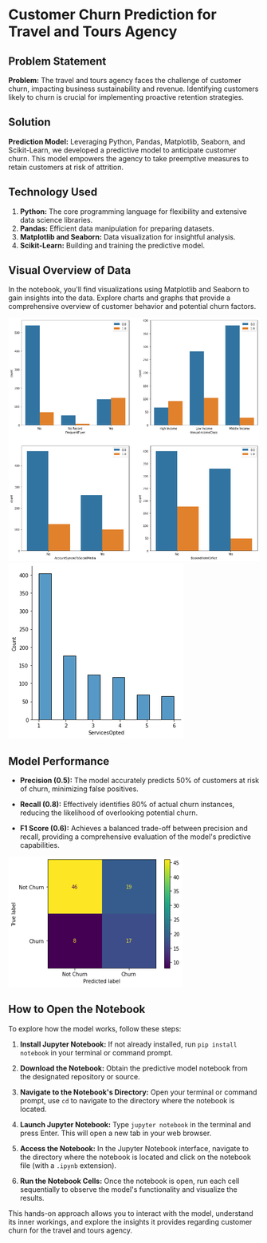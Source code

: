 # Customer Churn Prediction for Travel and Tours Agency

## Problem Statement

**Problem:** The travel and tours agency faces the challenge of customer churn, impacting business sustainability and revenue. Identifying customers likely to churn is crucial for implementing proactive retention strategies.

## Solution

**Prediction Model:** Leveraging Python, Pandas, Matplotlib, Seaborn, and Scikit-Learn, we developed a predictive model to anticipate customer churn. This model empowers the agency to take preemptive measures to retain customers at risk of attrition.

## Technology Used

1. **Python:** The core programming language for flexibility and extensive data science libraries.
2. **Pandas:** Efficient data manipulation for preparing datasets.
3. **Matplotlib and Seaborn:** Data visualization for insightful analysis.
4. **Scikit-Learn:** Building and training the predictive model.

## Visual Overview of Data

In the notebook, you'll find visualizations using Matplotlib and Seaborn to gain insights into the data. Explore charts and graphs that provide a comprehensive overview of customer behavior and potential churn factors.

![eda1](https://raw.githubusercontent.com/NyAiko/Churn-Prediction-Travel-and-tours/master/images/download.png)
![im2](https://raw.githubusercontent.com/NyAiko/Churn-Prediction-Travel-and-tours/master/images/download%20(1).png)

## Model Performance

- **Precision (0.5):** The model accurately predicts 50% of customers at risk of churn, minimizing false positives.
  
- **Recall (0.8):** Effectively identifies 80% of actual churn instances, reducing the likelihood of overlooking potential churn.
  
- **F1 Score (0.6):** Achieves a balanced trade-off between precision and recall, providing a comprehensive evaluation of the model's predictive capabilities.

![im](https://raw.githubusercontent.com/NyAiko/Churn-Prediction-Travel-and-tours/master/images/download%20(3).png)

## How to Open the Notebook

To explore how the model works, follow these steps:

1. **Install Jupyter Notebook:** If not already installed, run `pip install notebook` in your terminal or command prompt.

2. **Download the Notebook:** Obtain the predictive model notebook from the designated repository or source.

3. **Navigate to the Notebook's Directory:** Open your terminal or command prompt, use `cd` to navigate to the directory where the notebook is located.

4. **Launch Jupyter Notebook:** Type `jupyter notebook` in the terminal and press Enter. This will open a new tab in your web browser.

5. **Access the Notebook:** In the Jupyter Notebook interface, navigate to the directory where the notebook is located and click on the notebook file (with a `.ipynb` extension).

6. **Run the Notebook Cells:** Once the notebook is open, run each cell sequentially to observe the model's functionality and visualize the results.

This hands-on approach allows you to interact with the model, understand its inner workings, and explore the insights it provides regarding customer churn for the travel and tours agency.

